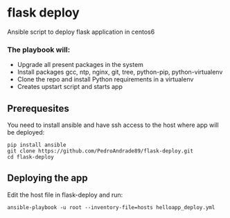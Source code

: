 # flask deploy

Ansible script to deploy flask application in centos6 

### The playbook will:

  - Upgrade all present packages in the system
  - Install packages gcc, ntp, nginx, git, tree, python-pip, python-virtualenv
  - Clone the repo and install Python requirements in a virtualenv
  - Creates upstart script and starts app

## Prerequesites

You need to install ansible and have ssh access to the host where app will be deployed:

```
pip install ansible
git clone https://github.com/PedroAndrade89/flask-deploy.git
cd flask-deploy
```

## Deploying the app

Edit the host file in flask-deploy and run:
```
ansible-playbook -u root --inventory-file=hosts helloapp_deploy.yml
```

  
  
